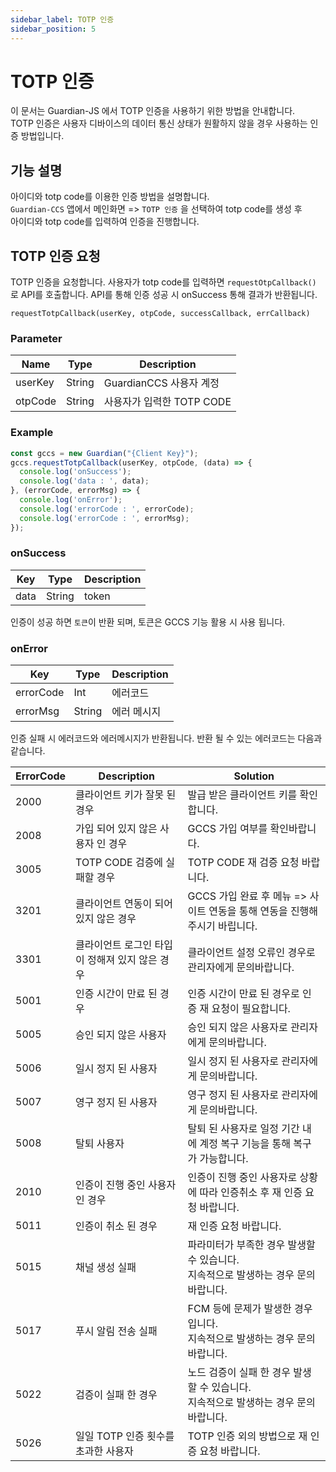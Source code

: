 ```yaml
---
sidebar_label: TOTP 인증
sidebar_position: 5
---
```


# TOTP 인증
이 문서는 Guardian-JS 에서 TOTP 인증을 사용하기 위한 방법을 안내합니다.  
TOTP 인증은 사용자 디바이스의 데이터 통신 상태가 원활하지 않을 경우 사용하는 인증 방법입니다.

## 기능 설명
아이디와 totp code를 이용한 인증 방법을 설명합니다.  
`Guardian-CCS` 앱에서 메인화면 => `TOTP 인증` 을 선택하여 totp code를 생성 후  
아이디와 totp code를 입력하여 인증을 진행합니다.

## TOTP 인증 요청
TOTP 인증을 요청합니다.
사용자가 totp code를 입력하면 `requestOtpCallback()` 로 API를 호출합니다.
API를 통해 인증 성공 시 onSuccess 통해 결과가 반환됩니다.

```
requestTotpCallback(userKey, otpCode, successCallback, errCallback)
```

### Parameter
|Name|Type|Description|
|---|---|---|
|userKey|String|GuardianCCS 사용자 계정|
|otpCode|String|사용자가 입력한 TOTP CODE|

### Example
```javascript
const gccs = new Guardian("{Client Key}");
gccs.requestTotpCallback(userKey, otpCode, (data) => {
  console.log('onSuccess');
  console.log('data : ', data);
}, (errorCode, errorMsg) => {
  console.log('onError');
  console.log('errorCode : ', errorCode);
  console.log('errorCode : ', errorMsg);
});
```

### onSuccess
|Key|Type|Description|
|------|---|---|
|data|String|token|

인증이 성공 하면 `토큰`이 반환 되며, 토큰은 GCCS 기능 활용 시 사용 됩니다.

### onError
|Key|Type|Description|
|------|---|---|
|errorCode|Int|에러코드|
|errorMsg|String|에러 메시지|

인증 실패 시 에러코드와 에러메시지가 반환됩니다.
반환 될 수 있는 에러코드는 다음과 같습니다.

|ErrorCode|Description|Solution|
|------|---|---|
|2000|클라이언트 키가 잘못 된 경우|발급 받은 클라이언트 키를 확인합니다.|
|2008|가입 되어 있지 않은 사용자 인 경우|GCCS 가입 여부를 확인바랍니다.|
|3005|TOTP CODE 검증에 실패할 경우|TOTP CODE 재 검증 요청 바랍니다.|
|3201|클라이언트 연동이 되어 있지 않은 경우|GCCS 가입 완료 후 메뉴 => 사이트 연동을 통해 연동을 진행해주시기 바립니다.|
|3301|클라이언트 로그인 타입이 정해져 있지 않은 경우|클라이언트 설정 오류인 경우로 관리자에게 문의바랍니다.|
|5001|인증 시간이 만료 된 경우|인증 시간이 만료 된 경우로 인증 재 요청이 필요합니다.|
|5005|승인 되지 않은 사용자|승인 되지 않은 사용자로 관리자에게 문의바랍니다.|
|5006|일시 정지 된 사용자|일시 정지 된 사용자로 관리자에게 문의바랍니다.|
|5007|영구 정지 된 사용자|영구 정지 된 사용자로 관리자에게 문의바랍니다.|
|5008|탈퇴 사용자|탈퇴 된 사용자로 일정 기간 내에 계정 복구 기능을 통해 복구가 가능합니다.|
|2010|인증이 진행 중인 사용자 인 경우|인증이 진행 중인 사용자로 상황에 따라 인증취소 후 재 인증 요청 바랍니다. |
|5011|인증이 취소 된 경우|재 인증 요청 바랍니다.|
|5015|채널 생성 실패|파라미터가 부족한 경우 발생할 수 있습니다. <br/>지속적으로 발생하는 경우 문의바랍니다.|
|5017|푸시 알림 전송 실패|FCM 등에 문제가 발생한 경우입니다. <br/>지속적으로 발생하는 경우 문의바랍니다.|
|5022|검증이 실패 한 경우|노드 검증이 실패 한 경우 발생 할 수 있습니다. <br/>지속적으로 발생하는 경우 문의바랍니다.|
|5026|일일 TOTP 인증 횟수를 초과한 사용자|TOTP 인증 외의 방법으로 재 인증 요청 바랍니다.|